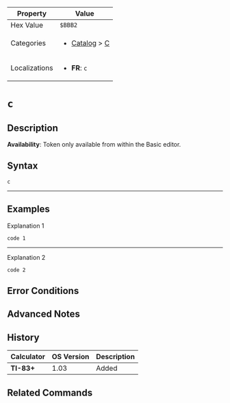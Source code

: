 | Property      | Value |
|---------------|-------|
| Hex Value     | `$BBB2`|
| Categories    | <ul><li>[Catalog](<../categories/Catalog.md>) > [C](<../categories/Catalog.md#C>)</li></ul> |
| Localizations | <ul><li><b>FR</b>: `c`</li></ul> |

# `c`

## Description



<b>Availability</b>: Token only available from within the Basic editor.

## Syntax
`c`

<hr>

## Examples

Explanation 1
```ti-basic
code 1
```
---
Explanation 2
```ti-basic
code 2
```

## Error Conditions


## Advanced Notes


## History
| Calculator | OS Version | Description |
|------------|------------|-------------|
| <b>TI-83+</b> | 1.03 | Added

## Related Commands

    
